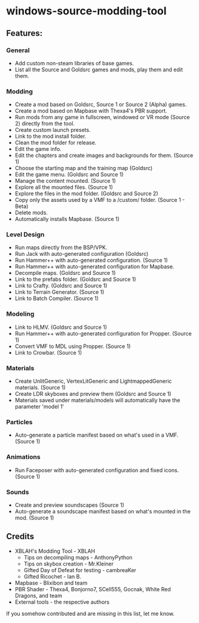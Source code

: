 # windows-source-modding-tool

## Features:

### General
* Add custom non-steam libraries of base games.
* List all the Source and Goldsrc games and mods, play them and edit them.

### Modding
* Create a mod based on Goldsrc, Source 1 or Source 2 (Alpha) games.
* Create a mod based on Mapbase with Thexa4's PBR support.
* Run mods from any game in fullscreen, windowed or VR mode (Source 2) directly from the tool.
* Create custom launch presets.
* Link to the mod install folder.
* Clean the mod folder for release.
* Edit the game info.
* Edit the chapters and create images and backgrounds for them. (Source 1)
* Choose the starting map and the training map (Goldsrc)
* Edit the game menu. (Goldsrc and Source 1)
* Manage the content mounted. (Source 1)
* Explore all the mounted files. (Source 1)
* Explore the files in the mod folder. (Goldsrc and Source 2)
* Copy only the assets used by a VMF to a /custom/ folder. (Source 1 - Beta)
* Delete mods.
* Automatically installs Mapbase. (Source 1)

### Level Design
* Run maps directly from the BSP/VPK.
* Run Jack with auto-generated configuration (Goldsrc)
* Run Hammer++ with auto-generated configuration. (Source 1)
* Run Hammer++ with auto-generated configuration for Mapbase.
* Decompile maps. (Goldsrc and Source 1)
* Link to the prefabs folder. (Goldsrc and Source 1)
* Link to Crafty. (Goldsrc and Source 1)
* Link to Terrain Generator. (Source 1)
* Link to Batch Compiler. (Source 1)

### Modeling
* Link to HLMV. (Goldsrc and Source 1)
* Run Hammer++ with auto-generated configuration for Propper. (Source 1)
* Convert VMF to MDL using Propper. (Source 1)
* Link to Crowbar. (Source 1)

### Materials
* Create UnlitGeneric, VertexLitGeneric and LightmappedGeneric materials. (Source 1)
* Create LDR skyboxes and preview them (Goldsrc and Source 1)
* Materials saved under materials/models will automatically have the parameter 'model 1'

### Particles
* Auto-generate a particle manifest based on what's used in a VMF. (Source 1)

### Animations
* Run Faceposer with auto-generated configuration and fixed icons. (Source 1)

### Sounds
* Create and preview soundscapes (Source 1)
* Auto-generate a soundscape manifest based on what's mounted in the mod. (Source 1)

## Credits

* XBLAH's Modding Tool - XBLAH
  * Tips on decompiling maps - AnthonyPython
  * Tips on skybox creation - Mr.Kleiner
  * Gifted Day of Defeat for testing - cambreaKer
  * Gifted Ricochet - Ian B.
* Mapbase - Blixibon and team
* PBR Shader - Thexa4, Bonjorno7, SCell555, Gocnak, White Red Dragons, and team
* External tools - the respective authors

If you somehow contributed and are missing in this list, let me know.
